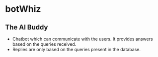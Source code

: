 # botWhiz
## The AI Buddy 

- Chatbot which can communicate with the users. It provides answers based on the queries received.
- Replies are only based on the queries present in the database.
